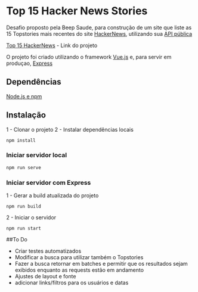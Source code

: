 # Top 15 Hacker News Stories

Desafio proposto pela Beep Saude, para construção de um site que liste as 15 Topstories mais recentes do site [HackerNews](https://news.ycombinator.com), utilizando sua [API pública](https://github.com/HackerNews/API)

[Top 15 HackerNews](https://hn-beep-challenge.herokuapp.com/) - Link do projeto

O projeto foi criado utilizando o framework [Vue.js](https://vuejs.org/) e, para servir em produçao, [Express](https://expressjs.com/pt-br/)

## Dependências
[Node.js e npm](https://www.npmjs.com/get-npm)


## Instalação
1 - Clonar o projeto
2 - Instalar dependências locais
```
npm install
```

### Iniciar servidor local
```
npm run serve
```

### Iniciar servidor com Express
1 - Gerar a build atualizada do projeto
```
npm run build
```
2 - Iniciar o servidor
```
npm run start
```

##To Do
- Criar testes automatizados
- Modificar a busca para utilizar também o Topstories
- Fazer a busca retornar em batches e permitir que os resultados sejam exibidos enquanto as requests estão em andamento
- Ajustes de layout e fonte
- adicionar links/filtros para os usuários e datas
